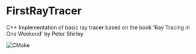 # FirstRayTracer
C++ Implementation of basic ray tracer based on the book 'Ray Tracing in One Weekend' by Peter Shirley 

![CMake](https://github.com/DveloperY0115/FirstRayTracer/workflows/CMake/badge.svg)
